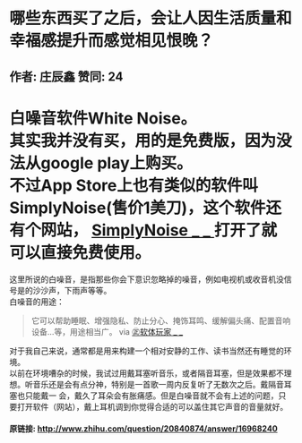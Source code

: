 # 哪些东西买了之后，会让人因生活质量和幸福感提升而感觉相见恨晚？
## 作者: 庄辰鑫  赞同: 24
白噪音软件White Noise。  
其实我并没有买，用的是免费版，因为没法从google play上购买。  
不过App Store上也有类似的软件叫SimplyNoise(售价1美刀)，这个软件还有个网站， [ SimplyNoise _ _
](http://www.simplynoise.com/) 打开了就可以直接免费使用。  
===========================================  
这里所说的白噪音，是指那些你会下意识忽略掉的噪音，例如电视机或收音机没信号是的沙沙声，下雨声等等。  
白噪音的用途：  

> 它可以帮助睡眠、增强隐私、防止分心、掩饰耳鸣、缓解偏头痛、配置音响设备…等，用途相当广。 via [ ㊣软体玩家 _ _
](http://blog.soft.idv.tw/?p=283)

对于我自己来说，通常都是用来构建一个相对安静的工作、读书当然还有睡觉的环境。  
以前在环境嘈杂的时候，我试过用戴耳塞听音乐，或者隔音耳塞，但是效果都不理想。听音乐还是会有点分神，特别是一首歌一周内反复听了无数次之后。戴隔音耳塞也只能戴一
会，戴久了耳朵会有胀痛感。但是白噪音就不会有上述的问题，只要打开软件（网站），戴上耳机调到你觉得合适的可以盖住其它声音的音量就好。

#### 原链接: http://www.zhihu.com/question/20840874/answer/16968240